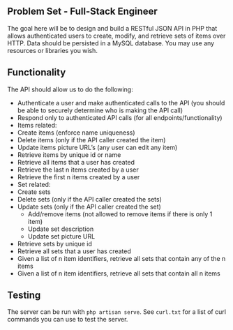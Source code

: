 ## Problem Set - Full-Stack Engineer

The goal here will be to design and build a RESTful JSON API in PHP that allows authenticated users to create, modify, and retrieve sets of items over HTTP. Data should be persisted in a MySQL database. You may use any resources or libraries you wish.

## Functionality

The API should allow us to do the following:
* Authenticate a user and make authenticated calls to the API (you should be able to securely
determine who is making the API call)
* Respond only to authenticated API calls (for all endpoints/functionality)
* Items related:
 * Create items (enforce name uniqueness)
 * Delete items (only if the API caller created the item)
 * Update items picture URL’s (any user can edit any item)
 * Retrieve items by unique id or name
 * Retrieve all items that a user has created
 * Retrieve the last n items created by a user
 * Retrieve the first n items created by a user
* Set related:
 * Create sets
 * Delete sets (only if the API caller created the sets)
 * Update sets (only if the API caller created the set)
   * Add/remove items (not allowed to remove items if there is only 1 item)
   * Update set description
   * Update set picture URL
 * Retrieve sets by unique id
 * Retrieve all sets that a user has created
 * Given a list of n item identifiers, retrieve all sets that contain any of the n items
 * Given a list of n item identifiers, retrieve all sets that contain all n items

## Testing

The server can be run with `php artisan serve`. See `curl.txt` for a list of curl commands you can use to test the server.
